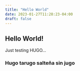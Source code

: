 ```yaml
---
title: "Hello World"
date: 2023-01-27T11:28:23-04:00
draft: false
---
```


## Hello World!

Just testing HUGO...

### Hugo tarugo salteña sin jugo

